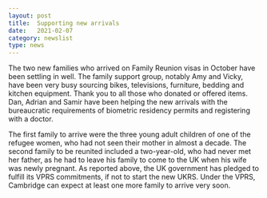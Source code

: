 ```yaml
---
layout: post
title:  Supporting new arrivals
date:   2021-02-07
category: newslist
type: news
---
```


The two new families who arrived on Family Reunion visas in October have been settling in well. The family support group, notably Amy and Vicky, have been very busy sourcing bikes, televisions, furniture, bedding and kitchen equipment. Thank you to all those who donated or offered items. Dan, Adrian and Samir have been helping the new arrivals with the bureaucratic requirements of biometric residency permits and registering with a doctor.

The first family to arrive were the three young adult children of one of the refugee women, who had not seen their mother in almost a decade. The second family to be reunited included a two-year-old, who had never met her father, as he had to leave his family to come to the UK when his wife was newly pregnant. As reported above, the UK government has pledged to fulfill its VPRS commitments, if not to start the new UKRS. Under the VPRS, Cambridge can expect at least one more family to arrive very soon.
